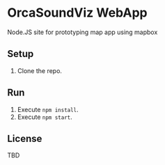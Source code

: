 # OrcaSoundViz WebApp
Node.JS site for prototyping map app using mapbox

## Setup

1. Clone the repo.

## Run

1. Execute `npm install`.
2. Execute `npm start`.

## License

TBD
